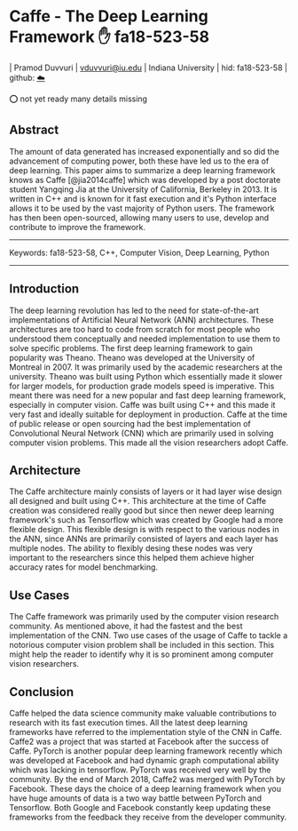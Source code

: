# Caffe - The Deep Learning Framework :hand: fa18-523-58

| Pramod Duvvuri
| vduvvuri@iu.edu
| Indiana University
| hid: fa18-523-58
| github: [:cloud:](https://github.com/cloudmesh-community/fa18-523-58/tree/master/paper)

:o: not yet ready many details missing


## Abstract

The amount of data generated has increased exponentially and so did the advancement of computing power, both these have led us to the era of deep learning. This paper aims to summarize a deep learning framework knows as Caffe [@jia2014caffe] which was developed by a post doctorate student Yangqing Jia at the University of California, Berkeley in 2013. It is written in C++ and is known for it fast execution and it's Python interface allows it to be used by the vast majority of Python users. The framework has then been open-sourced, allowing many users to use, develop and contribute to improve the framework.

---

Keywords: fa18-523-58,  C++, Computer Vision, Deep Learning, Python

---

## Introduction

The deep learning revolution has led to the need for state-of-the-art implementations of Artificial Neural Network (ANN) architectures. These architectures are too hard to code from scratch for most people who understood them conceptually and needed implementation to use them to solve specific problems. The first deep learning framework to gain popularity was Theano. Theano was developed at the University of Montreal in 2007. It was primarily used by the academic researchers at the university. Theano was built using Python which essentially made it slower for larger models, for production grade models speed is imperative. This meant there was need for a new popular and fast deep learning framework, especially in computer vision. Caffe was built using C++ and this made it very fast and ideally suitable for deployment in production. Caffe at the time of public release or open sourcing had the best implementation of Convolutional Neural Network (CNN) which are primarily used in solving computer vision problems. This made all the vision researchers adopt Caffe.

## Architecture

The Caffe architecture mainly consists of layers or it had layer wise design all designed and built using C++. This architecture at the time of Caffe creation was considered really good but since then newer deep learning framework's such as Tensorflow which was created by Google had a more flexible design. This flexible design is with respect to the various nodes in the ANN, since ANNs are primarily consisted of layers and each layer has multiple nodes. The ability to flexibly desing these nodes was very important to the researchers since this helped them achieve higher accuracy rates for model benchmarking.

## Use Cases

The Caffe framework was primarily used by the computer vision research community. As mentioned above, it had the fastest and the best implementation of the CNN. Two use cases of the usage of Caffe to tackle a notorious computer vision problem shall be included in this section. This might help the reader to identify why it is so prominent among computer vision researchers.

## Conclusion

Caffe helped the data science community make valuable contributions to research with its fast execution times. All the latest deep learning frameworks have referred to the implementation style of the CNN in Caffe. Caffe2 was a project that was started at Facebook after the success of Caffe. PyTorch is another popular deep learning framework recently which was developed at Facebook and had dynamic graph computational ability which was lacking in tensorflow. PyTorch was received very well by the community. By the end of March 2018, Caffe2 was merged with PyTorch by Facebook. These days the choice of a deep learning framework when you have huge amounts of data is a two way battle between PyTorch and Tensorflow. Both Google and Facebook constantly keep updating these frameworks from the feedback they receive from the developer community.